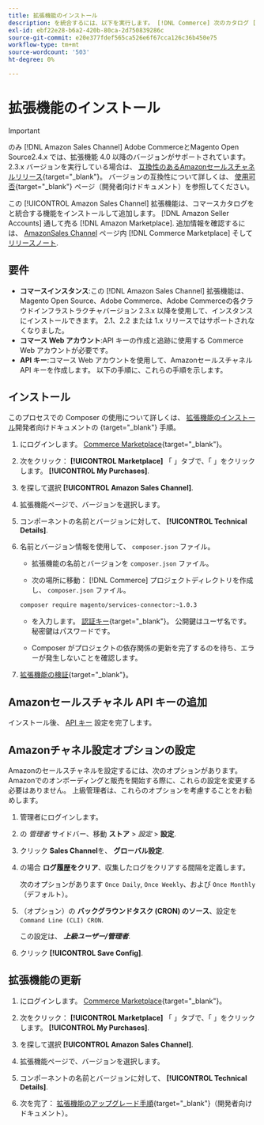 ```yaml
---
title: 拡張機能のインストール
description: を統合するには、以下を実行します。 [!DNL Commerce] 次のカタログ [!DNL Amazon Seller Accounts] そして、を通じて販売する [!DNL Amazon Marketplace]、 Amazon Extension をダウンロードしてインストールします。
exl-id: ebf22e28-b6a2-420b-80ca-2d750839286c
source-git-commit: e20e377fdef565ca526e6f67cca126c36b450e75
workflow-type: tm+mt
source-wordcount: '503'
ht-degree: 0%

---
```


# 拡張機能のインストール

>[!IMPORTANT]
>
>のみ [!DNL Amazon Sales Channel] Adobe CommerceとMagento Open Source2.4.x では、拡張機能 4.0 以降のバージョンがサポートされています。 2.3.x バージョンを実行している場合は、 [互換性のあるAmazonセールスチャネルリリース](https://docs.magento.com/user-guide/v2.3/sales-channels/amazon/amazon-sales-channel.html){target=&quot;_blank&quot;}。 バージョンの互換性について詳しくは、 [使用可否](https://devdocs.magento.com/release/availability.html){target=&quot;_blank&quot;} ページ（開発者向けドキュメント）を参照してください。

この [!UICONTROL Amazon Sales Channel] 拡張機能は、コマースカタログをと統合する機能をインストールして追加します。 [!DNL Amazon Seller Accounts] 通して売る [!DNL Amazon Marketplace]. 追加情報を確認するには、 [AmazonSales Channel](https://marketplace.magento.com/magento-module-amazon.html) ページ内 [!DNL Commerce Marketplace] そして [リリースノート](release-notes.md).

## 要件

- **コマースインスタンス**:この [!DNL Amazon Sales Channel] 拡張機能は、Magento Open Source、Adobe Commerce、Adobe Commerceの各クラウドインフラストラクチャバージョン 2.3.x 以降を使用して、インスタンスにインストールできます。 2.1、2.2 または 1.x リリースではサポートされなくなりました。
- **コマース Web アカウント**:API キーの作成と追跡に使用する Commerce Web アカウントが必要です。
- **API キー**:コマース Web アカウントを使用して、Amazonセールスチャネル API キーを作成します。 以下の手順に、これらの手順を示します。

## インストール

このプロセスでの Composer の使用について詳しくは、 [拡張機能のインストール](https://devdocs.magento.com/extensions/install/)開発者向けドキュメントの {target=&quot;_blank&quot;} 手順。

1. にログインします。 [Commerce Marketplace](https://marketplace.magento.com/customer/account/){target=&quot;_blank&quot;}。

1. 次をクリック： **[!UICONTROL Marketplace]** 「 」タブで、「 」をクリックします。 **[!UICONTROL My Purchases]**.

1. を探して選択 **[!UICONTROL Amazon Sales Channel]**.

1. 拡張機能ページで、バージョンを選択します。

1. コンポーネントの名前とバージョンに対して、 **[!UICONTROL Technical Details]**.

1. 名前とバージョン情報を使用して、 `composer.json` ファイル。

   - 拡張機能の名前とバージョンを `composer.json` ファイル。

   - 次の場所に移動： [!DNL Commerce] プロジェクトディレクトリを作成し、 `composer.json` ファイル。

   ```bash
   composer require magento/services-connector:~1.0.3
   ```

   - を入力します。 [認証キー](https://devdocs.magento.com/guides/v2.4/install-gde/prereq/connect-auth.html){target=&quot;_blank&quot;}。 公開鍵はユーザ名です。秘密鍵はパスワードです。

   - Composer がプロジェクトの依存関係の更新を完了するのを待ち、エラーが発生しないことを確認します。


1. [拡張機能の検証](https://devdocs.magento.com/extensions/install/#verify-the-extension){target=&quot;_blank&quot;}。

## Amazonセールスチャネル API キーの追加

インストール後、 [API キー](./amazon-verify-api-key.md) 設定を完了します。

## Amazonチャネル設定オプションの設定

Amazonのセールスチャネルを設定するには、次のオプションがあります。 Amazonでのオンボーディングと販売を開始する際に、これらの設定を変更する必要はありません。 上級管理者は、これらのオプションを考慮することをお勧めします。

1. 管理者にログインします。

1. の _管理者_ サイドバー、移動 **ストア** > _設定_ > **設定**.

1. クリック **Sales Channel**&#x200B;を、 **グローバル設定**.

1. の場合 **ログ履歴をクリア**、収集したログをクリアする間隔を定義します。

   次のオプションがあります `Once Daily`, `Once Weekly`、および `Once Monthly` （デフォルト）。

1. （オプション）の **バックグラウンドタスク (CRON) のソース**、設定を `Command Line (CLI) CRON`.

   この設定は、 **_上級ユーザー/管理者_**.

1. クリック **[!UICONTROL Save Config]**.

## 拡張機能の更新

1. にログインします。 [Commerce Marketplace](https://marketplace.magento.com/customer/account/){target=&quot;_blank&quot;}。

1. 次をクリック： **[!UICONTROL Marketplace]** 「 」タブで、「 」をクリックします。 **[!UICONTROL My Purchases]**.

1. を探して選択 **[!UICONTROL Amazon Sales Channel]**.

1. 拡張機能ページで、バージョンを選択します。

1. コンポーネントの名前とバージョンに対して、 **[!UICONTROL Technical Details]**.

1. 次を完了： [拡張機能のアップグレード手順](https://devdocs.magento.com/extensions/install/#upgrade-an-extension){target=&quot;_blank&quot;}（開発者向けドキュメント）。
